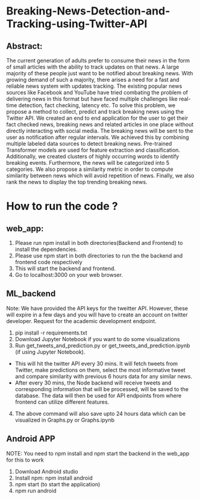 # Breaking-News-Detection-and-Tracking-using-Twitter-API

## Abstract:
The current generation of adults prefer to consume their news in the form of small articles with the ability to track updates on that news. A large majority of these people just want to be notified about breaking news. With growing demand of such a majority, there arises a need for a fast and reliable news system with updates tracking. The existing popular news sources like Facebook and YouTube have tried combating the problem of delivering news in this format but have faced multiple challenges like real-time detection, fact checking, latency etc. To solve this problem, we propose a method to collect, predict and track breaking news using the Twitter API. We created an end to end application for the user to get their fact checked news, breaking news and related articles in one place without directly interacting with social media. The breaking news will be sent to the user as notification after regular intervals. We achieved this by combining multiple labeled data sources to detect breaking news. Pre-trained Transformer models are used for feature extraction and classification. Additionally, we created clusters of highly occurring words to identify breaking events. Furthermore, the news will be categorized into 5 categories. We also propose a similarity metric in order to compute similarity between news which will avoid repetition of news. Finally, we also rank the news to display the top trending breaking news.

# How to run the code ?

## web_app:
1. Please run npm install in both directories(Backend and Frontend) to install the dependencies.
2. Please use npm start in both directories to run the the backend and frontend code respectively
3. This will start the backend and frontend.
4. Go to localhost:3000 on your web browser. 

## ML_backend

Note: We have provided the API keys for the tweitter API. However, these will expire in a few days and you will have to create an account on twitter developer. Request for the academic development endpoint.

1. pip install -r requirements.txt
2. Download Jupyter Notebook if you want to do some visualizations
3. Run get_tweets_and_prediction.py or get_tweets_and_prediction.ipynb (if using Jupyter Notebook). 
* This will hit the twitter API every 30 mins. It will fetch tweets from Twitter, make predictions on them, select the most informative tweet and compare similarity with previous 6 hours data for any similar news.
* After every 30 mins, the Node backend will receive tweets and corresponding information that will be processed, will be saved to the database. The data will then be used for API endpoints from where frontend can utilize different features.
4. The above command will also save upto 24 hours data which can be visualized in Graphs.py or Graphs.ipynb

## Android APP

NOTE: You need to npm install and npm start the backend in the web_app for this to work

1. Download Android studio
2. Install npm: npm install android
3. npm start (to start the application)
4. npm run android


